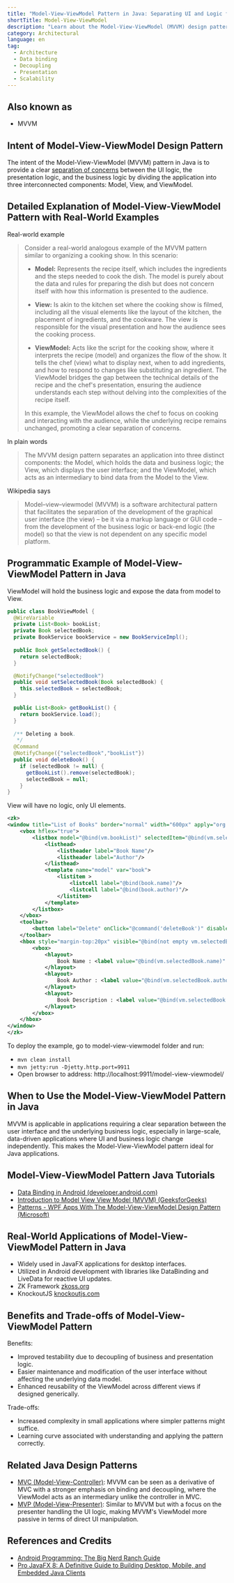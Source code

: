```yaml
---
title: "Model-View-ViewModel Pattern in Java: Separating UI and Logic for Cleaner Code"
shortTitle: Model-View-ViewModel
description: "Learn about the Model-View-ViewModel (MVVM) design pattern in Java. Discover its benefits, real-world applications, and how it improves UI and business logic separation for scalable and maintainable code."
category: Architectural
language: en
tag:
  - Architecture
  - Data binding
  - Decoupling
  - Presentation
  - Scalability
---
```


## Also known as

* MVVM

## Intent of Model-View-ViewModel Design Pattern

The intent of the Model-View-ViewModel (MVVM) pattern in Java is to provide a clear [separation of concerns](https://java-design-patterns.com/principles/#separation-of-concerns) between the UI logic, the presentation logic, and the business logic by dividing the application into three interconnected components: Model, View, and ViewModel.

## Detailed Explanation of Model-View-ViewModel Pattern with Real-World Examples

Real-world example

> Consider a real-world analogous example of the MVVM pattern similar to organizing a cooking show. In this scenario:
>
> - **Model:** Represents the recipe itself, which includes the ingredients and the steps needed to cook the dish. The model is purely about the data and rules for preparing the dish but does not concern itself with how this information is presented to the audience.
>
> - **View:** Is akin to the kitchen set where the cooking show is filmed, including all the visual elements like the layout of the kitchen, the placement of ingredients, and the cookware. The view is responsible for the visual presentation and how the audience sees the cooking process.
>
> - **ViewModel:** Acts like the script for the cooking show, where it interprets the recipe (model) and organizes the flow of the show. It tells the chef (view) what to display next, when to add ingredients, and how to respond to changes like substituting an ingredient. The ViewModel bridges the gap between the technical details of the recipe and the chef's presentation, ensuring the audience understands each step without delving into the complexities of the recipe itself.
>
> In this example, the ViewModel allows the chef to focus on cooking and interacting with the audience, while the underlying recipe remains unchanged, promoting a clear separation of concerns.

In plain words

> The MVVM design pattern separates an application into three distinct components: the Model, which holds the data and business logic; the View, which displays the user interface; and the ViewModel, which acts as an intermediary to bind data from the Model to the View.

Wikipedia says

> Model–view–viewmodel (MVVM) is a software architectural pattern that facilitates the separation of the development of the graphical user interface (the view) – be it via a markup language or GUI code – from the development of the business logic or back-end logic (the model) so that the view is not dependent on any specific model platform. 

## Programmatic Example of Model-View-ViewModel Pattern in Java

ViewModel will hold the business logic and expose the data from model to View.

```java
public class BookViewModel {
  @WireVariable
  private List<Book> bookList;
  private Book selectedBook;
  private BookService bookService = new BookServiceImpl();
  
  public Book getSelectedBook() {
    return selectedBook;
  }

  @NotifyChange("selectedBook")
  public void setSelectedBook(Book selectedBook) {
    this.selectedBook = selectedBook;
  }

  public List<Book> getBookList() {
    return bookService.load();
  }
  
  /** Deleting a book.
   */
  @Command
  @NotifyChange({"selectedBook","bookList"})
  public void deleteBook() {
    if (selectedBook != null) {
      getBookList().remove(selectedBook);
      selectedBook = null;
    }
}
```

View will have no logic, only UI elements.

```xml
<zk>
<window title="List of Books" border="normal" width="600px" apply="org.zkoss.bind.BindComposer" viewModel="@id('vm') @init('com.iluwatar.model.view.viewmodel.BookViewModel')">
    <vbox hflex="true">
        <listbox model="@bind(vm.bookList)" selectedItem="@bind(vm.selectedBook)" height="400px" mold="paging">
            <listhead>
                <listheader label="Book Name"/>
                <listheader label="Author"/>               
            </listhead>
            <template name="model" var="book">
                <listitem >
                    <listcell label="@bind(book.name)"/>
                    <listcell label="@bind(book.author)"/>
                </listitem>
            </template>
        </listbox>
    </vbox>
    <toolbar>
        <button label="Delete" onClick="@command('deleteBook')" disabled="@load(empty vm.selectedBook)" />
    </toolbar>
    <hbox style="margin-top:20px" visible="@bind(not empty vm.selectedBook)">
		<vbox>
			<hlayout>
				Book Name : <label value="@bind(vm.selectedBook.name)" style="font-weight:bold"/>
			</hlayout>
			<hlayout>
				Book Author : <label value="@bind(vm.selectedBook.author)" style="font-weight:bold"/>
			</hlayout>
			<hlayout>
				Book Description : <label value="@bind(vm.selectedBook.description)" style="font-weight:bold"/>
			</hlayout>
		</vbox>
	</hbox>
</window>
</zk>
```

To deploy the example, go to model-view-viewmodel folder and run:

* `mvn clean install`
* `mvn jetty:run -Djetty.http.port=9911`
* Open browser to address: http://localhost:9911/model-view-viewmodel/

## When to Use the Model-View-ViewModel Pattern in Java

MVVM is applicable in applications requiring a clear separation between the user interface and the underlying business logic, especially in large-scale, data-driven applications where UI and business logic change independently. This makes the Model-View-ViewModel pattern ideal for Java applications.

## Model-View-ViewModel Pattern Java Tutorials

* [Data Binding in Android (developer.android.com)](https://developer.android.com/codelabs/android-databinding#0)
* [Introduction to Model View View Model (MVVM) (GeeksforGeeks)](https://www.geeksforgeeks.org/introduction-to-model-view-view-model-mvvm/)
* [Patterns - WPF Apps With The Model-View-ViewModel Design Pattern (Microsoft)](https://docs.microsoft.com/en-us/archive/msdn-magazine/2009/february/patterns-wpf-apps-with-the-model-view-viewmodel-design-pattern)

## Real-World Applications of Model-View-ViewModel Pattern in Java

* Widely used in JavaFX applications for desktop interfaces.
* Utilized in Android development with libraries like DataBinding and LiveData for reactive UI updates.
* ZK Framework [zkoss.org](https://www.zkoss.org/)
* KnockoutJS [knockoutjs.com](https://knockoutjs.com/)

## Benefits and Trade-offs of Model-View-ViewModel Pattern

Benefits:

* Improved testability due to decoupling of business and presentation logic.
* Easier maintenance and modification of the user interface without affecting the underlying data model.
* Enhanced reusability of the ViewModel across different views if designed generically.

Trade-offs:

* Increased complexity in small applications where simpler patterns might suffice.
* Learning curve associated with understanding and applying the pattern correctly.

## Related Java Design Patterns

* [MVC (Model-View-Controller)](https://java-design-patterns.com/patterns/model-view-controller/): MVVM can be seen as a derivative of MVC with a stronger emphasis on binding and decoupling, where the ViewModel acts as an intermediary unlike the controller in MVC.
* [MVP (Model-View-Presenter)](https://java-design-patterns.com/patterns/model-view-presenter/): Similar to MVVM but with a focus on the presenter handling the UI logic, making MVVM's ViewModel more passive in terms of direct UI manipulation.

## References and Credits

* [Android Programming: The Big Nerd Ranch Guide](https://amzn.to/3wBGG5o)
* [Pro JavaFX 8: A Definitive Guide to Building Desktop, Mobile, and Embedded Java Clients](https://amzn.to/4a8qcQ1)
